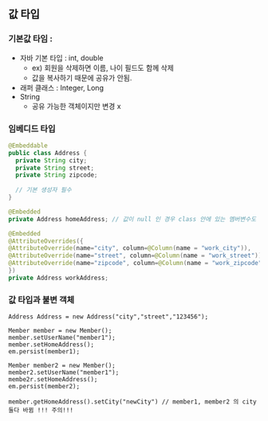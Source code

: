 ## 값 타입 

### 기본값 타임 : 
- 자바 기본 타입 : int, double
  - ex) 회원을 삭제하면 이름, 나이 필드도 함께 삭제
  - 값을 복사하기 때문에 공유가 안됨.
- 래퍼 클래스 : Integer, Long
- String 
  - 공유 가능한 객체이지만 변경 x 


### 임베디드 타입
```java
@Embeddable
public class Address {
  private String city;
  private String street;
  private String zipcode;
  
  // 기본 생성자 필수
}
```
```java
@Embedded
private Address homeAddress; // 값이 null 인 경우 class 안에 있는 멤버변수도 모두 null

@Embedded
@AttributeOverrides({
@AttributeOverride(name="city", column=@Column(name = "work_city")),
@AttributeOverride(name="street", column=@Column(name = "work_street")),
@AttributeOverride(name="zipcode", column=@Column(name = "work_zipcode")),
})
private Address workAddress;
```


### 값 타입과 불변 객체
```
Address Address = new Address("city","street","123456");

Member member = new Member();
member.setUserName("member1");
member.setHomeAddress();
em.persist(member1);

Member member2 = new Member();
member2.setUserName("member1");
membe2r.setHomeAddress();
em.persist(member2);

member.getHomeAddress().setCity("newCity") // member1, member2 의 city 둘다 바뀜 !!! 주의!!!
```

